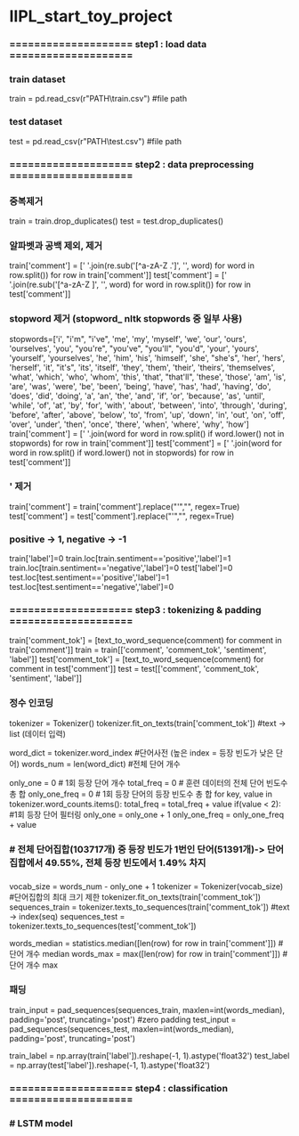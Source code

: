 # IIPL_start_toy_project

### ==================== step1 : load data ====================

### train dataset
train = pd.read_csv(r"PATH\train.csv") #file path
### test dataset
test = pd.read_csv(r"PATH\test.csv") #file path


### ==================== step2 : data preprocessing ====================
### 중복제거
train = train.drop_duplicates()
test = test.drop_duplicates()

### 알파벳과 공백 제외, 제거
train['comment'] = [' '.join(re.sub('[^a-zA-Z .\']', '', word) for word in row.split()) for row in train['comment']]
test['comment'] = [' '.join(re.sub('[^a-zA-Z ]', '', word) for word in row.split()) for row in test['comment']]

### stopword 제거 (stopword_ nltk stopwords 중 일부 사용)
stopwords=['i', "i'm", "i've", 'me', 'my', 'myself', 'we', 'our', 'ours', 'ourselves', 'you', "you're", "you've", "you'll", "you'd", 'your', 'yours', 'yourself', 'yourselves', 'he', 'him', 'his', 'himself', 'she', "she's", 'her', 'hers', 'herself', 'it', "it's", 'its', 'itself', 'they', 'them', 'their', 'theirs', 'themselves', 'what', 'which', 'who', 'whom', 'this', 'that', "that'll", 'these', 'those', 'am', 'is', 'are', 'was', 'were', 'be', 'been', 'being', 'have', 'has', 'had', 'having', 'do', 'does', 'did', 'doing', 'a', 'an', 'the', 'and', 'if', 'or', 'because', 'as', 'until', 'while', 'of', 'at', 'by', 'for', 'with', 'about', 'between', 'into', 'through', 'during', 'before', 'after', 'above', 'below', 'to', 'from', 'up', 'down', 'in', 'out', 'on', 'off', 'over', 'under', 'then', 'once', 'there', 'when', 'where', 'why', 'how']
train['comment'] = [' '.join(word for word in row.split() if word.lower() not in stopwords) for row in train['comment']]
test['comment'] = [' '.join(word for word in row.split() if word.lower() not in stopwords) for row in test['comment']]

### ' 제거
train['comment'] = train['comment'].replace("'","", regex=True)
test['comment'] = test['comment'].replace("'","", regex=True)

### positive -> 1, negative -> -1
train['label']=0
train.loc[train.sentiment=='positive','label']=1
train.loc[train.sentiment=='negative','label']=0
test['label']=0
test.loc[test.sentiment=='positive','label']=1
test.loc[test.sentiment=='negative','label']=0


### ==================== step3 : tokenizing & padding ====================
train['comment_tok'] = [text_to_word_sequence(comment) for comment in train['comment']]
train = train[['comment', 'comment_tok', 'sentiment', 'label']]
test['comment_tok'] = [text_to_word_sequence(comment) for comment in test['comment']]
test = test[['comment', 'comment_tok', 'sentiment', 'label']]

### 정수 인코딩
tokenizer = Tokenizer()
tokenizer.fit_on_texts(train['comment_tok']) #text -> list (데이터 입력)

word_dict = tokenizer.word_index #단어사전  (높은 index = 등장 빈도가 낮은 단어)
words_num = len(word_dict) #전체 단어 개수

only_one = 0 # 1회 등장 단어 개수 
total_freq = 0 # 훈련 데이터의 전체 단어 빈도수 총 합
only_one_freq = 0 # 1회 등장 단어의 등장 빈도수 총 합
for key, value in tokenizer.word_counts.items():
    total_freq = total_freq + value
    if(value < 2): #1회 등장 단어 필터링
        only_one = only_one + 1
        only_one_freq = only_one_freq + value
### # 전체 단어집합(103717개) 중 등장 빈도가 1번인 단어(51391개)-> 단어 집합에서 49.55%, 전체 등장 빈도에서 1.49% 차지

### #
vocab_size = words_num - only_one + 1
tokenizer = Tokenizer(vocab_size)  #단어집합의 최대 크기 제한
tokenizer.fit_on_texts(train['comment_tok'])
sequences_train = tokenizer.texts_to_sequences(train['comment_tok']) #text -> index(seq)
sequences_test = tokenizer.texts_to_sequences(test['comment_tok'])

words_median = statistics.median([len(row) for row in train['comment']]) #단어 개수 median
words_max = max([len(row) for row in train['comment']]) #단어 개수 max

### 패딩
train_input = pad_sequences(sequences_train, maxlen=int(words_median), padding='post', truncating='post') #zero padding
test_input = pad_sequences(sequences_test, maxlen=int(words_median), padding='post', truncating='post')

train_label = np.array(train['label']).reshape(-1, 1).astype('float32')
test_label = np.array(test['label']).reshape(-1, 1).astype('float32')


### ==================== step4 : classification ====================
### # LSTM model #

